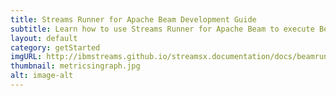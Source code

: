 ```yaml
---
title: Streams Runner for Apache Beam Development Guide
subtitle: Learn how to use Streams Runner for Apache Beam to execute Beam pipelines.
layout: default
category: getStarted
imgURL: http://ibmstreams.github.io/streamsx.documentation/docs/beamrunner/beamrunner-1-intro/
thumbnail: metricsingraph.jpg
alt: image-alt
---
```

